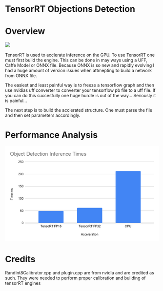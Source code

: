 # TensorRT Objections Detection

# Overview

![](../images/detect.gif)

TensorRT is used to acclerate inference on the GPU. To use TensorRT one must first build the engine. This can be done in may ways using a UFF, Caffe Model or ONNX file. Because ONNX is so new and rapidly evolving I had a huge amount of version issues when attmepting to build a network from ONNX file. 

The easiest and least painful way is to freeze a tensorflow graph and then use nvidias uff converter to converter your tensorflow pb file to a uff file. If you can do this succesfully one huge hurdle is out of the way... Seriously it is painful...

The next step is to build the acclerated structure. One must parse the file and then set parameters accordingly.

# Performance Analysis

![](../images/trt_graph.png)

# Credits 

RandInt8Calibrator.cpp and plugin.cpp are from nvidia and are credited as such. They were needed to perform proper calibration and building of tensorRT engines
